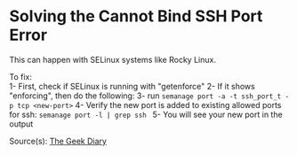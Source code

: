 # Solving the Cannot Bind SSH Port Error 

This can happen with SELinux systems like Rocky Linux. 

To fix:  
1- First, check if SELinux is running with "getenforce"
2- If it shows "enforcing", then do the following:
3- run `semanage port -a -t ssh_port_t -p tcp <new-port>` 
4- Verify the new port is added to existing allowed ports for ssh:
`semanage port -l | grep ssh `
5- You will see your new port in the output

Source(s): [The Geek Diary](https://www.thegeekdiary.com/error-bind-to-port-2222-on-0-0-0-0-failed-permission-denied-error-while-starting-sshd-service-on-centos-rhel/)
